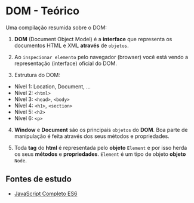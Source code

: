 # DOM - Teórico
Uma compilação resumida sobre o DOM:

1. **DOM** (Document Object Model) é a **interface** que representa os documentos HTML e XML **através** de ``objetos``.

2. Ao ``inspecionar elemento`` pelo navegador (browser) você está vendo a representação (interface) oficial do DOM.

3. Estrutura do DOM:

- Nível 1: Location, Document, ...
- Nível 2: ``<html>``
- Nível 3: ``<head>``, ``<body>``
- Nível 4: ``<h1>``, ``<section>``
- Nível 5: ``<h2>``
- Nível 6: ``<p>``

4. **Window** e **Document** são os principais ``objetos`` do **DOM**. Boa parte de manipulação é feita através dos seus métodos e propriedades.

5. Toda **tag** do **html** é representada pelo **objeto** ``Element`` e por isso herda os seus **métodos** e **propriedades**. ``Element`` é um tipo de objeto **objeto** ``Node``.

## Fontes de estudo
- [JavaScript Completo ES6](https://www.origamid.com/curso/javascript-completo-es6/)